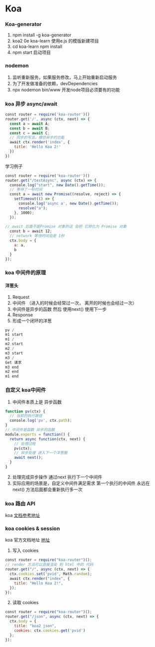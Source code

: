 # Koa

### Koa-generator
1. npm install -g koa-generator
2. koa2 0e koa-learn 使用e.js 的模版新建项目
3. cd koa-learn npm install
4. npm start 启动项目

### nodemon
1. 监听重新服务，如果服务修改，马上开始重新启动服务
2. 为了开发做准备的依赖，devDependencies
3. npx nodemon bin/www 开发node项目必须要有的功能

### koa 异步 async/await
```javascript
const router = require('koa-router')()
router.get('/', async (ctx, next) => {
  const a = await A;
  const b = await B;
  const c = await C;
  // 同步的写法，模仿异步的功能
  await ctx.render('index', {
    title: 'Hello Koa 2!'
  })
})
```
学习例子
```javascript
const router = require('koa-router')()
router.get("/testAsync", async (ctx) => {
  console.log("start", new Date().getTime());
  // 等待了一秒时间
  const a = await new Promise((resolve, reject) => {
    setTimeout(() => {
      console.log('async a', new Date().getTime());
      resolve("a");
    }, 1000);
  });
  
// await 后面不是Promise 对象的话 会把 它转化为 Promise 对象
  const b = await 12;
  // network 等待时间会是 1秒
  ctx.body = {
    a: a,
    b
  }
});
```

### koa 中间件的原理
#### 洋葱头
1. Request
2. 中间件 （进入的时候会经常过一次， 离开的时候也会经过一次）
3. 中间件是异步的函数 然后 使用next() 使用下一步
4. Response
5. 形成一个闭环的洋葱 

```javascript
pv /
m1 start
m1 /
m2 start
m2 /
m3 start
m3 /
Get 请求
m3 end
m2 end
m1 end
```

### 自定义 koa中间件
1. 中间件本质上是 异步函数
```javascript
function pv(ctx) {
  // 当前的执行路径
  console.log('pv', ctx.path);
}
// 中间件是函数 异步的函数
module.exports = function() {
  return async function(ctx, next) {
    // 处理过程
    pv(ctx);
    // 异步处理 进入下一个洋葱圈
    await next();
  }
}
```
2. 处理完成异步操作 通过next 执行下一个中间件
3. 实际应用的场景是，自定义中间件满足需求 第一个执行的中间件 永远在 next() 方法后面都会重新执行多一次

### koa 路由 API
koa [文档参考地址](
https://github.com/ZijianHe/koa-router)

### koa cookies & session
koa 官方文档地址 [地址](
https://koa.bootcss.com/#request)
1. 写入 cookies
```javascript
const router = require("koa-router")();
// render 方法可以直接渲染 到 html 中的 代码
router.get("/", async (ctx, next) => {
  ctx.cookies.set('pvid', Math.random);
  await ctx.render("index", {
    title: "Hello Koa 2!",
  });
});
```

2. 读取 cookies
```javascript
const router = require("koa-router")();
router.get("/json", async (ctx, next) => {
  ctx.body = {
    title: "koa2 json",
    cookies: ctx.cookies.get('pvid')
  };
});
```